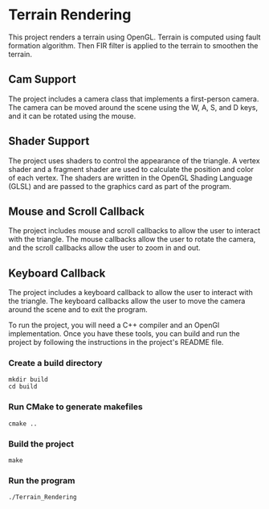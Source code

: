 <!-- terrain definition -->
# Terrain Rendering
This project renders a terrain using OpenGL. Terrain is computed using fault formation algorithm.
Then FIR filter is applied to the terrain to smoothen the terrain.

## Cam Support
The project includes a camera class that implements a first-person camera. The camera can be moved around the scene using the W, A, S, and D keys, and it can be rotated using the mouse.

## Shader Support
The project uses shaders to control the appearance of the triangle. A vertex shader and a fragment shader are used to calculate the position and color of each vertex. The shaders are written in the OpenGL Shading Language (GLSL) and are passed to the graphics card as part of the program.

## Mouse and Scroll Callback
The project includes mouse and scroll callbacks to allow the user to interact with the triangle. The mouse callbacks allow the user to rotate the camera, and the scroll callbacks allow the user to zoom in and out.

## Keyboard Callback
The project includes a keyboard callback to allow the user to interact with the triangle. The keyboard callbacks allow the user to move the camera around the scene and to exit the program.

To run the project, you will need a C++ compiler and an OpenGl implementation. Once you have these tools, you can build and run the project by following the instructions in the project's README file.

### Create a build directory
    mkdir build
    cd build

### Run CMake to generate makefiles
    cmake ..

### Build the project
    make

### Run the program
    ./Terrain_Rendering
